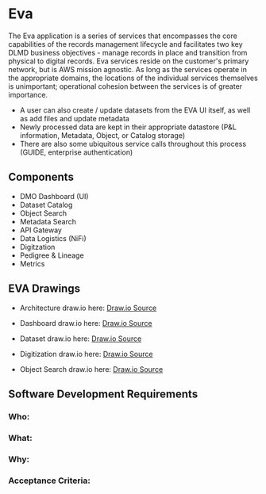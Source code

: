 # Eva

The Eva application is a series of services that encompasses the core capabilities of the records management lifecycle and facilitates two key DLMD business objectives - manage records in place and transition from physical to digital records.  Eva services reside on the customer's primary network, but is AWS mission agnostic. As long as the services operate in the appropriate domains, the locations of the individual services themselves is unimportant; operational cohesion between the services is of greater importance.

- A user can also create / update datasets from the EVA UI itself, as well as add files and update metadata 
- Newly processed data are kept in their appropriate datastore (P&L information, Metadata, Object, or Catalog storage)
- There are also some ubiquitous service calls throughout this process (GUIDE, enterprise authentication)

## Components

- DMO Dashboard (UI)
- Dataset Catalog
- Object Search
- Metadata Search
- API Gateway
- Data Logistics (NiFi)
- Digitzation
- Pedigree & Lineage
- Metrics

## EVA Drawings
- Architecture draw.io
here: [Draw.io Source](https://app.diagrams.net/?src=about#HRMSLowside%2Frmslow%2Fmaster%2FDrawings%2FEva%2FArchitecture%2FMainArchitecture.drawio)

- Dashboard draw.io
here: [Draw.io Source](https://app.diagrams.net/?src=about#HRMSLowside%2Frmslow%2Fmaster%2FDrawings%2FEva%2FDashboard%2FDashboard.drawio)
- Dataset draw.io
here: [Draw.io Source](https://app.diagrams.net/?src=about#HRMSLowside%2Frmslow%2Fmaster%2FDrawings%2FEva%2FDataset%2FDataset.drawio)

- Digitization draw.io
here: [Draw.io Source](https://app.diagrams.net/#HRMSLowside%2Frmslow%2Fmaster%2FDrawings%2FEva%2FDigitization%2FEva%20Digitization.drawio)

- Object Search draw.io
here: [Draw.io Source](https://app.diagrams.net/#HRMSLowside%2Frmslow%2Fmaster%2FDrawings%2FEva%2FSearch%2FEva%20Search.drawio)


## **Software Development Requirements**



### Who: 



### What:




### Why: 



### Acceptance Criteria:


